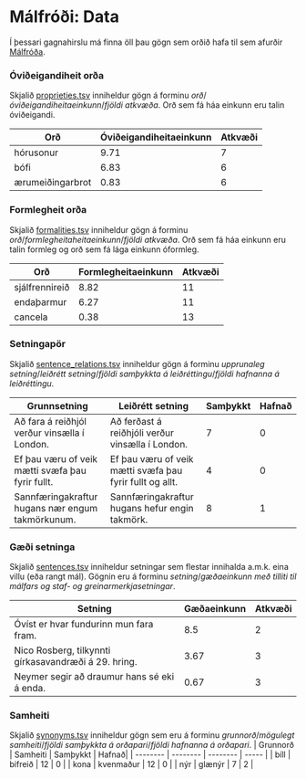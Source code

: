 # Málfróði: Data

Í þessari gagnahirslu má finna öll þau gögn sem orðið hafa til sem afurðir [Málfróða](https://malfrodi.is).

### Óviðeigandiheit orða
Skjalið [proprieties.tsv](https://github.com/atlijas/malfrodi_data/blob/main/proprieties.tsv) inniheldur gögn á forminu *orð*/*óviðeigandiheitaeinkunn*/*fjöldi atkvæða*. Orð sem fá háa einkunn eru talin óviðeigandi.

| Orð | Óviðeigandiheitaeinkunn | Atkvæði |
| --- | ----------------------- | ------- |
| hórusonur        | 9.71  | 7 |
| bófi             | 6.83  | 6 |
| ærumeiðingarbrot | 0.83  | 6 |

### Formlegheit orða
Skjalið [formalities.tsv](https://github.com/atlijas/malfrodi_data/blob/main/formalities.tsv) inniheldur gögn á forminu *orð*/*formlegheitaheitaeinkunn*/*fjöldi atkvæða*. Orð sem fá háa einkunn eru talin formleg og orð sem fá lága einkunn óformleg.

| Orð | Formlegheitaeinkunn | Atkvæði |    
| --- | ----------------------- | ------- |
| sjálfrennireið   | 8.82  | 11 |
| endaþarmur       | 6.27  | 11 |
| cancela          | 0.38  | 13 |


### Setningapör
Skjalið [sentence_relations.tsv](https://github.com/atlijas/malfrodi_data/blob/main/sentence_relations.tsv) inniheldur gögn á forminu *upprunaleg setning*/*leiðrétt setning*/*fjöldi samþykkta á leiðréttingu*/*fjöldi hafnanna á leiðréttingu*.

| Grunnsetning | Leiðrétt setning | Samþykkt | Hafnað |
| ------------ | ---------------- | -------- | ------ |
| Að fara á reiðhjól verður vinsælla í London. | Að ferðast á reiðhjóli verður vinsælla í London. | 7 | 0 |
| Ef þau væru of veik mætti svæfa þau fyrir fullt. | Ef þau væru of veik mætti svæfa þau fyrir fullt og allt. | 4 | 0 |
| Sannfæringakraftur hugans nær engum takmörkunum. | Sannfæringakraftur hugans hefur engin takmörk. | 8 | 1 |

### Gæði setninga
Skjalið [sentences.tsv](https://github.com/atlijas/malfrodi_data/blob/main/sentences.tsv) inniheldur setningar sem flestar innihalda a.m.k. eina villu (eða rangt mál). Gögnin eru á forminu *setning*/*gæðaeinkunn með tilliti til málfars og staf- og greinarmerkjasetningar*.

| Setning | Gæðaeinkunn | Atkvæði |
| ------- | ----------- | ------- |
| Óvíst er hvar fundurinn mun fara fram. | 8.5 | 2
| Nico Rosberg, tilkynnti gírkasavandræði á 29. hring. | 3.67 | 3 |
| Neymer segir að draumur hans sé eki á enda. | 0.67 | 3 |


### Samheiti
Skjalið [synonyms.tsv](https://github.com/atlijas/malfrodi_data/blob/main/synonyms.tsv) inniheldur gögn sem eru á forminu *grunnorð*/*mögulegt samheiti*/*fjöldi samþykkta á orðapari*/*fjöldi hafnanna á orðapari*.
| Grunnorð | Samheiti | Samþykkt | Hafnað|
| -------- | -------- | -------- | ----- |
| bíll | bifreið | 12 | 0 |
| kona | kvenmaður | 12 | 0 |
| nýr | glænýr | 7 | 2 |
